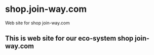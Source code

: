 # shop.join-way.com
Web site for shop join-way.com 
## This is web site for our eco-system shop join-way.com